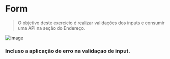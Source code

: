 # Form
> O objetivo deste exercício é realizar validações dos inputs e consumir uma API na seção do Endereço.

![image](https://user-images.githubusercontent.com/117463401/218178823-eabcacac-7f37-41ac-808e-3571241b1069.png)

<h3>Incluso a aplicação de erro na validaçao de input.</h3>